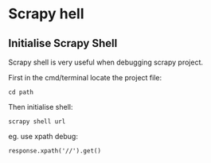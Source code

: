 # Scrapy hell

## Initialise Scrapy Shell

Scrapy shell is very useful when debugging scrapy project.

First in the cmd/terminal locate the project file:

```text
cd path
```

Then initialise shell:

```text
scrapy shell url
```

eg. use xpath debug:

```text
response.xpath('//').get()
```

 

